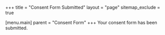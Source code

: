 +++
title = "Consent Form Submitted"
layout = "page"
sitemap_exclude = true

[menu.main]
parent = "Consent Form"
+++
Your consent form has been submitted.